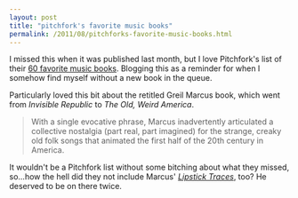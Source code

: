```yaml
---
layout: post
title: "pitchfork's favorite music books"
permalink: /2011/08/pitchforks-favorite-music-books.html
---
```


<p>I missed this when it was published last month, but I love Pitchfork&#39;s list of their <a href="http://pitchfork.com/features/staff-lists/7967-words-and-music-our-60-favorite-music-books/">60 favorite music books</a>. Blogging this as a reminder for when I somehow find myself without a new book in the queue.</p>
<p>Particularly loved this bit about the retitled Greil Marcus book, which went from <em>Invisible Republic</em> to <em>The Old, Weird America</em>.</p>
<blockquote>
<p>With a single evocative phrase, Marcus inadvertently articulated a collective nostalgia (part real, part imagined) for the strange, creaky old folk songs that animated the first half of the 20th century in America.</p>
</blockquote>
<p>It wouldn&#39;t be a Pitchfork list without some bitching about what they missed, so...how the hell did they not include Marcus&#39; <em><a href="http://www.amazon.com/Lipstick-Traces-History-Twentieth-Century/dp/0674535812">Lipstick Traces</a></em>, too? He deserved to be on there twice.</p>


